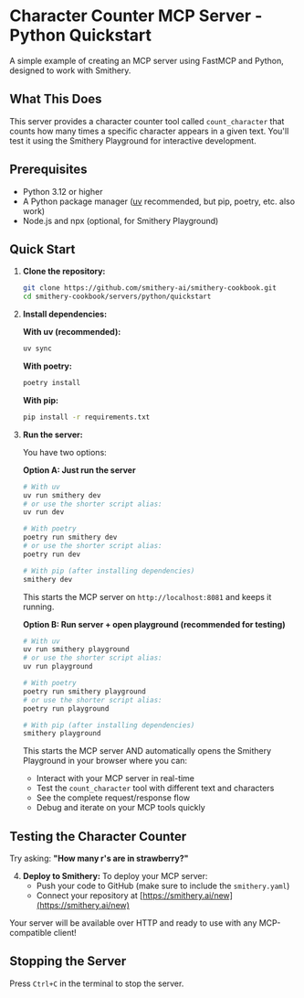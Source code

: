 # Character Counter MCP Server - Python Quickstart

A simple example of creating an MCP server using FastMCP and Python, designed to work with Smithery.

## What This Does

This server provides a character counter tool called `count_character` that counts how many times a specific character appears in a given text. You'll test it using the Smithery Playground for interactive development.

## Prerequisites

- Python 3.12 or higher
- A Python package manager ([uv](https://docs.astral.sh/uv/) recommended, but pip, poetry, etc. also work)
- Node.js and npx (optional, for Smithery Playground)

## Quick Start

1. **Clone the repository:**
   ```bash
   git clone https://github.com/smithery-ai/smithery-cookbook.git
   cd smithery-cookbook/servers/python/quickstart
   ```

2. **Install dependencies:**
   
   **With uv (recommended):**
   ```bash
   uv sync
   ```
   
   **With poetry:**
   ```bash
   poetry install
   ```
   
   **With pip:**
   ```bash
   pip install -r requirements.txt
   ```

3. **Run the server:**
   
   You have two options:
   
   **Option A: Just run the server**
   ```bash
   # With uv
   uv run smithery dev
   # or use the shorter script alias:
   uv run dev
   
   # With poetry
   poetry run smithery dev
   # or use the shorter script alias:
   poetry run dev
   
   # With pip (after installing dependencies)
   smithery dev
   ```
   This starts the MCP server on `http://localhost:8081` and keeps it running.
   
   **Option B: Run server + open playground (recommended for testing)**
   ```bash
   # With uv
   uv run smithery playground
   # or use the shorter script alias:
   uv run playground
   
   # With poetry
   poetry run smithery playground
   # or use the shorter script alias:
   poetry run playground
   
   # With pip (after installing dependencies)
   smithery playground
   ```
   This starts the MCP server AND automatically opens the Smithery Playground in your browser where you can:
   - Interact with your MCP server in real-time
   - Test the `count_character` tool with different text and characters
   - See the complete request/response flow
   - Debug and iterate on your MCP tools quickly

## Testing the Character Counter

Try asking: **"How many r's are in strawberry?"**

4. **Deploy to Smithery:**
   To deploy your MCP server:
   - Push your code to GitHub (make sure to include the `smithery.yaml`)
   - Connect your repository at [https://smithery.ai/new](https://smithery.ai/new)

Your server will be available over HTTP and ready to use with any MCP-compatible client!

## Stopping the Server

Press `Ctrl+C` in the terminal to stop the server.

